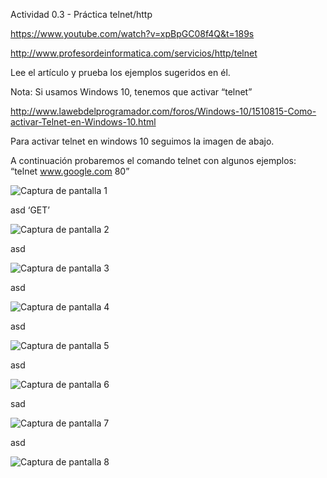 Actividad 0.3 - Práctica telnet/http

https://www.youtube.com/watch?v=xpBpGC08f4Q&t=189s

http://www.profesordeinformatica.com/servicios/http/telnet

Lee el artículo y prueba los ejemplos sugeridos en él.

Nota: Si usamos Windows 10, tenemos que activar “telnet”

http://www.lawebdelprogramador.com/foros/Windows-10/1510815-Como-activar-Telnet-en-Windows-10.html

Para activar telnet en windows 10 seguimos la imagen de abajo.


A continuación probaremos el comando telnet con algunos ejemplos:
“telnet www.google.com 80”

![Captura de pantalla 1](https://github.com/user-attachments/assets/fe1c0e4b-8a44-4d73-b268-b9ae8cd018ab)


asd
‘GET’

![Captura de pantalla 2](https://github.com/user-attachments/assets/3101f2e7-9aeb-42a1-bf64-e12621f87241)


asd

![Captura de pantalla 3](https://github.com/user-attachments/assets/51aea4b4-ecaa-4234-a597-4dbc7a8ebc2c)

asd

![Captura de pantalla 4](https://github.com/user-attachments/assets/4ea2ae5f-7b3e-4363-b1c2-043b0499680a)

asd

![Captura de pantalla 5](https://github.com/user-attachments/assets/e84a5696-2f22-48bc-a9e1-44ada2d9cbbf)

asd

![Captura de pantalla 6](https://github.com/user-attachments/assets/c2678419-2673-47a3-a69a-c2968326a909)

sad

![Captura de pantalla 7](https://github.com/user-attachments/assets/f384879b-72a6-476b-9ca8-50d6c65af8b5)

asd

![Captura de pantalla 8](https://github.com/user-attachments/assets/772c7086-0fd2-43e8-9444-5cc44c78ee35)
